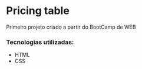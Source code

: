 # Pricing table 
Primeiro projeto criado a partir do BootCamp de WEB

### Tecnologias utilizadas:
- HTML
- CSS

